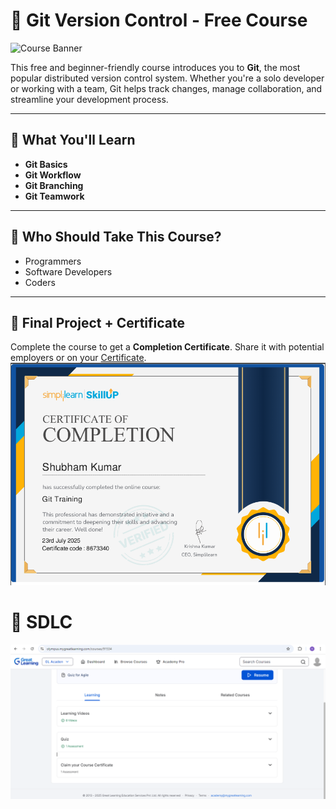 # 🚀 Git Version Control - Free Course

![Course Banner](https://www.simplilearn.com/ice9/assets/skillup-logo-new.svgz) <!-- Replace with your image link -->

This free and beginner-friendly course introduces you to **Git**, the most popular distributed version control system. Whether you're a solo developer or working with a team, Git helps track changes, manage collaboration, and streamline your development process.

---

## 📘 What You'll Learn

- **Git Basics**  
- **Git Workflow**  
- **Git Branching**  
- **Git Teamwork**

---

## 🎯 Who Should Take This Course?

- Programmers  
- Software Developers  
- Coders  

---

## 🏁 Final Project + Certificate

Complete the course to get a **Completion Certificate**. Share it with potential employers or on your [Certificate](https://simpli-web.app.link/e/E9Zg8k1KeVb).
![Git Course Completion Certificate](https://github.com/Shubham2816/5219573_Shubham/blob/main/img1.PNG?raw=true)

# 🚀 SDLC
![Git Course Completion Certificate](https://github.com/Shubham2816/5219573_Shubham/blob/master/SDLC/agile%20as%20beginners.PNG?raw=true)


